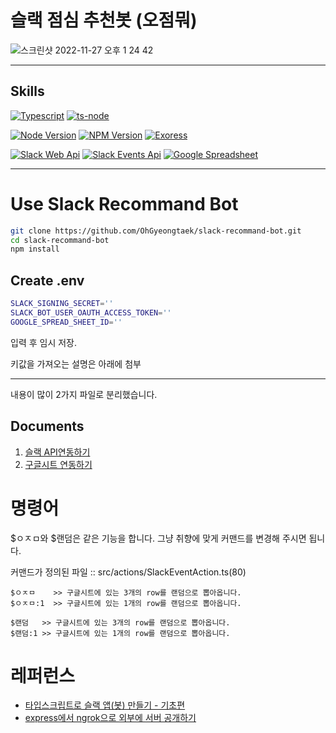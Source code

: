 # 슬랙 점심 추천봇 (오점뭐)

![스크린샷 2022-11-27 오후 1 24 42](https://user-images.githubusercontent.com/20200820/204119349-3876e9b4-1cbc-4d0b-93b9-b7565229fee4.png)

---

## Skills

[![Typescript](https://img.shields.io/badge/Typescript-v4.8-blue.svg)](https://www.typescriptlang.org/)
[![ts-node](https://img.shields.io/badge/Ts_Node-v10.9-blue.svg)](https://www.npmjs.com/package/ts-node)

[![Node Version](https://img.shields.io/badge/Nodejs-v16.17.1-green.svg?logo=node.js&style=flat)](https://nodejs.org)
[![NPM Version](https://img.shields.io/badge/NPM-v9.1.2-green.svg?style=flat)](https://nodejs.org)
[![Exoress](https://img.shields.io/badge/Express-v4.18.1-green.svg?logo=node.js&style=flat)](https://nodejs.org)

[![Slack Web Api](https://img.shields.io/badge/Slack_Web_Api-v6.7.2-orange.svg)](https://www.npmjs.com/package/@slack/web-api)
[![Slack Events Api](https://img.shields.io/badge/Slack_Events_Api-v3.0.1-orange.svg)](https://www.npmjs.com/package/@slack/events-api)
[![Google Spreadsheet](https://img.shields.io/badge/Google_Spreadsheet-v3.3.0-orange.svg)](https://www.npmjs.com/package/google-spreadsheet)

---

# Use Slack Recommand Bot

```sh
git clone https://github.com/OhGyeongtaek/slack-recommand-bot.git
cd slack-recommand-bot
npm install
```

## Create .env

```sh
SLACK_SIGNING_SECRET=''
SLACK_BOT_USER_OAUTH_ACCESS_TOKEN=''
GOOGLE_SPREAD_SHEET_ID=''
```
입력 후 임시 저장.

키값을 가져오는 설명은 아래에 첨부

---

내용이 많이 2가지 파일로 분리했습니다.

## Documents

1. [슬랙 API연동하기](https://github.com/OhGyeongtaek/slack-recommand-bot/blob/main/docs/%EC%8A%AC%EB%9E%99%20API%20%EC%97%B0%EB%8F%99%ED%95%98%EA%B8%B0.md)
2. [구글시트 연동하기](https://github.com/OhGyeongtaek/slack-recommand-bot/blob/main/docs/%EA%B5%AC%EA%B8%80%EC%8B%9C%ED%8A%B8%20%EC%97%B0%EB%8F%99%ED%95%98%EA%B8%B0.md)

# 명령어

$ㅇㅈㅁ와 $랜덤은 같은 기능을 합니다. 그냥 취향에 맞게 커맨드를 변경해 주시면 됩니다.

커맨드가 정의된 파일 :: src/actions/SlackEventAction.ts(80)

```
$ㅇㅈㅁ    >> 구글시트에 있는 3개의 row를 랜덤으로 뽑아옵니다.
$ㅇㅈㅁ:1  >> 구글시트에 있는 1개의 row를 랜덤으로 뽑아옵니다.

$랜덤   >> 구글시트에 있는 3개의 row를 랜덤으로 뽑아옵니다.
$랜덤:1 >> 구글시트에 있는 1개의 row를 랜덤으로 뽑아옵니다.
```

# 레퍼런스

* [타입스크립트로 슬랙 앱(봇) 만들기 - 기초편](https://blog.gangnamunni.com/post/typescript-slack-bot/)
* [express에서 ngrok으로 외부에 서버 공개하기](https://velog.io/@nawnoes/express%EC%97%90%EC%84%9C-ngrok%EC%9C%BC%EB%A1%9C-%EC%99%B8%EB%B6%80%EC%97%90-%EC%84%9C%EB%B2%84-%EA%B3%B5%EA%B0%9C%ED%95%98%EA%B8%B0)